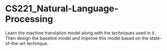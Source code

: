 # CS221_Natural-Language-Processing

Learn the machine translation model along with the techniques used in it. Then design the baseline model and improve this model based on the state-of-the-art technique.
